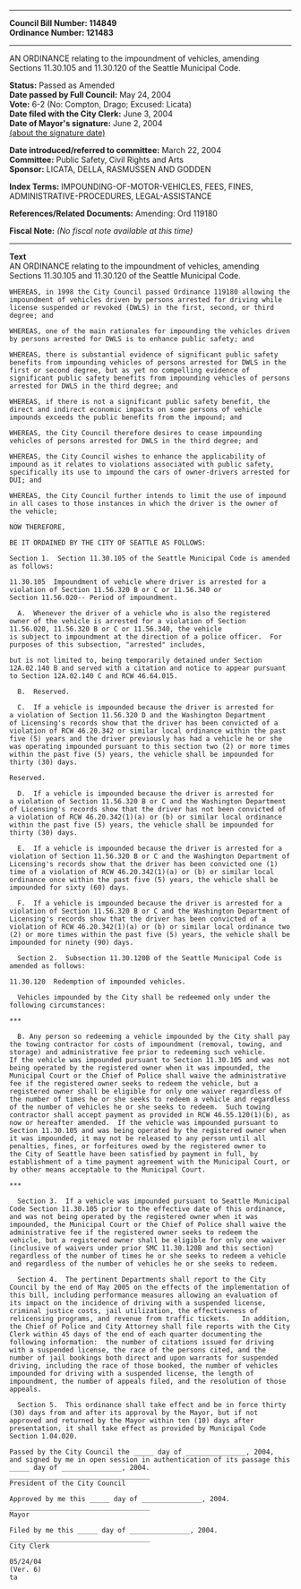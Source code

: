 * * * * *  
  
**Council Bill Number: [](#h0)[](#h2)114849**   
**Ordinance Number: 121483**  
  
* * * * *  
  
AN ORDINANCE relating to the impoundment of vehicles, amending Sections 11.30.105 and 11.30.120 of the Seattle Municipal Code.  
  
**Status:** Passed as Amended   
**Date passed by Full Council:** May 24, 2004   
**Vote:** 6-2 (No: Compton, Drago; Excused: Licata)   
**Date filed with the City Clerk:** June 3, 2004   
**Date of Mayor's signature:** June 2, 2004   
[(about the signature date)](/~public/approvaldate.htm)   
  
  
**Date introduced/referred to committee:** March 22, 2004   
**Committee:** Public Safety, Civil Rights and Arts   
**Sponsor:** LICATA, DELLA, RASMUSSEN AND GODDEN   
  
**Index Terms:** IMPOUNDING-OF-MOTOR-VEHICLES, FEES, FINES, ADMINISTRATIVE-PROCEDURES, LEGAL-ASSISTANCE  
  
**References/Related Documents:** Amending: Ord 119180  
  
**Fiscal Note:** *(No fiscal note available at this time)*  
  
* * * * *  
  
**Text**  
    AN ORDINANCE relating to the impoundment of vehicles, amending  
    Sections 11.30.105 and 11.30.120 of the Seattle Municipal Code.  
  
    WHEREAS, in 1998 the City Council passed Ordinance 119180 allowing the  
    impoundment of vehicles driven by persons arrested for driving while  
    license suspended or revoked (DWLS) in the first, second, or third  
    degree; and  
  
    WHEREAS, one of the main rationales for impounding the vehicles driven  
    by persons arrested for DWLS is to enhance public safety; and  
  
    WHEREAS, there is substantial evidence of significant public safety  
    benefits from impounding vehicles of persons arrested for DWLS in the  
    first or second degree, but as yet no compelling evidence of  
    significant public safety benefits from impounding vehicles of persons  
    arrested for DWLS in the third degree; and  
  
    WHEREAS, if there is not a significant public safety benefit, the  
    direct and indirect economic impacts on some persons of vehicle  
    impounds exceeds the public benefits from the impound; and  
  
    WHEREAS, the City Council therefore desires to cease impounding  
    vehicles of persons arrested for DWLS in the third degree; and  
  
    WHEREAS, the City Council wishes to enhance the applicability of  
    impound as it relates to violations associated with public safety,  
    specifically its use to impound the cars of owner-drivers arrested for  
    DUI; and  
  
    WHEREAS, the City Council further intends to limit the use of impound  
    in all cases to those instances in which the driver is the owner of  
    the vehicle;  
  
    NOW THEREFORE,  
  
    BE IT ORDAINED BY THE CITY OF SEATTLE AS FOLLOWS:  
  
    Section 1.  Section 11.30.105 of the Seattle Municipal Code is amended  
    as follows:  
  
    11.30.105  Impoundment of vehicle where driver is arrested for a  
    violation of Section 11.56.320 B or C or 11.56.340 or  
    Section 11.56.020-- Period of impoundment.  
  
      A.  Whenever the driver of a vehicle who is also the registered  
    owner of the vehicle is arrested for a violation of Section   
    11.56.020, 11.56.320 B or C or 11.56.340, the vehicle  
    is subject to impoundment at the direction of a police officer.  For  
    purposes of this subsection, "arrested" includes,  
  
    but is not limited to, being temporarily detained under Section  
    12A.02.140 B and served with a citation and notice to appear pursuant  
    to Section 12A.02.140 C and RCW 46.64.015.  
  
      B.  Reserved.  
  
      C.  If a vehicle is impounded because the driver is arrested for  
    a violation of Section 11.56.320 D and the Washington Department  
    of Licensing's records show that the driver has been convicted of a  
    violation of RCW 46.20.342 or similar local ordinance within the past  
    five (5) years and the driver previously has had a vehicle he or she  
    was operating impounded pursuant to this section two (2) or more times  
    within the past five (5) years, the vehicle shall be impounded for  
    thirty (30) days.  
  
    Reserved.  
  
      D.  If a vehicle is impounded because the driver is arrested for  
    a violation of Section 11.56.320 B or C and the Washington Department  
    of Licensing's records show that the driver has not been convicted of  
    a violation of RCW 46.20.342(1)(a) or (b) or similar local ordinance  
    within the past five (5) years, the vehicle shall be impounded for  
    thirty (30) days.  
  
      E.  If a vehicle is impounded because the driver is arrested for a  
    violation of Section 11.56.320 B or C and the Washington Department of  
    Licensing's records show that the driver has been convicted one (1)  
    time of a violation of RCW 46.20.342(1)(a) or (b) or similar local  
    ordinance once within the past five (5) years, the vehicle shall be  
    impounded for sixty (60) days.  
  
      F.  If a vehicle is impounded because the driver is arrested for a  
    violation of Section 11.56.320 B or C and the Washington Department of  
    Licensing's records show that the driver has been convicted of a  
    violation of RCW 46.20.342(1)(a) or (b) or similar local ordinance two  
    (2) or more times within the past five (5) years, the vehicle shall be  
    impounded for ninety (90) days.  
  
      Section 2.  Subsection 11.30.120B of the Seattle Municipal Code is  
    amended as follows:  
  
    11.30.120  Redemption of impounded vehicles.  
  
      Vehicles impounded by the City shall be redeemed only under the  
    following circumstances:  
  
    ***  
  
      B. Any person so redeeming a vehicle impounded by the City shall pay  
    the towing contractor for costs of impoundment (removal, towing, and  
    storage) and administrative fee prior to redeeming such vehicle.    
    If the vehicle was impounded pursuant to Section 11.30.105 and was not  
    being operated by the registered owner when it was impounded, the  
    Municipal Court or the Chief of Police shall waive the administrative  
    fee if the registered owner seeks to redeem the vehicle, but a  
    registered owner shall be eligible for only one waiver regardless of  
    the number of times he or she seeks to redeem a vehicle and regardless  
    of the number of vehicles he or she seeks to redeem.  Such towing  
    contractor shall accept payment as provided in RCW 46.55.120(1)(b), as  
    now or hereafter amended.  If the vehicle was impounded pursuant to  
    Section 11.30.105 and was being operated by the registered owner when  
    it was impounded, it may not be released to any person until all  
    penalties, fines, or forfeitures owed by the registered owner to  
    the City of Seattle have been satisfied by payment in full, by  
    establishment of a time payment agreement with the Municipal Court, or  
    by other means acceptable to the Municipal Court.  
  
    ***  
  
      Section 3.  If a vehicle was impounded pursuant to Seattle Municipal  
    Code Section 11.30.105 prior to the effective date of this ordinance,  
    and was not being operated by the registered owner when it was  
    impounded, the Municipal Court or the Chief of Police shall waive the  
    administrative fee if the registered owner seeks to redeem the  
    vehicle, but a registered owner shall be eligible for only one waiver  
    (inclusive of waivers under prior SMC 11.30.120B and this section)  
    regardless of the number of times he or she seeks to redeem a vehicle  
    and regardless of the number of vehicles he or she seeks to redeem.  
  
      Section 4.  The pertinent Departments shall report to the City  
    Council by the end of May 2005 on the effects of the implementation of  
    this bill, including performance measures allowing an evaluation of  
    its impact on the incidence of driving with a suspended license,  
    criminal justice costs, jail utilization, the effectiveness of  
    relicensing programs, and revenue from traffic tickets.   In addition,  
    the Chief of Police and City Attorney shall file reports with the City  
    Clerk within 45 days of the end of each quarter documenting the  
    following information:  the number of citations issued for driving  
    with a suspended license, the race of the persons cited, and the  
    number of jail bookings both direct and upon warrants for suspended  
    driving, including the race of those booked, the number of vehicles  
    impounded for driving with a suspended license, the length of  
    impoundment, the number of appeals filed, and the resolution of those  
    appeals.  
  
      Section 5.  This ordinance shall take effect and be in force thirty  
    (30) days from and after its approval by the Mayor, but if not  
    approved and returned by the Mayor within ten (10) days after  
    presentation, it shall take effect as provided by Municipal Code  
    Section 1.04.020.  
  
    Passed by the City Council the _____ day of _______________, 2004,  
    and signed by me in open session in authentication of its passage this  
    _____ day of _______________, 2004.  
    ___________________________________  
    President of the City Council  
  
    Approved by me this _____ day of _______________, 2004.  
    ___________________________________  
    Mayor  
  
    Filed by me this _____ day of _______________, 2004.  
    ___________________________________  
    City Clerk  
  
    05/24/04  
    (Ver. 6)  
    ta  
